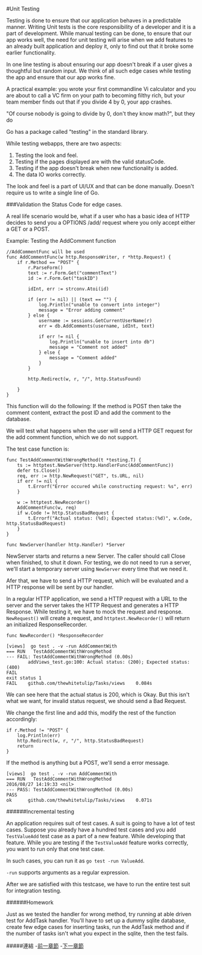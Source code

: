 #Unit Testing

Testing is done to ensure that our application behaves in a predictable manner. Writing Unit tests is the core responsibility of a developer and it is a part of development. While manual testing can be done, to ensure that our app works well, the need for unit testing will arise when we add features to an already built application and deploy it, only to find out that it broke some earlier functionality.

In one line testing is about ensuring our app doesn't break if a user gives a thoughtful but random input. We think of all such edge cases while testing the app and ensure that our app works fine.

A practical example: you wrote your first commandline Vi calculator and you are about to call a VC firm on your path to becoming filthy rich, but your team member finds out that if you divide 4 by 0, your app crashes. 

"Of course nobody is going to divide by 0, don't they know math?", but they do

Go has a package called "testing" in the standard library.

While testing webapps, there are two aspects:

1. Testing the look and feel.
1. Testing if the pages displayed are with the valid statusCode.
1. Testing if the app doesn't break when new functionality is added.
1. The data IO works correctly.

The look and feel is a part of UI/UX and that can be done manually.  Doesn't require us to write a single line of Go.

###Validation the Status Code for edge cases.

A real life scenario would be, what if a user who has a basic idea of HTTP decides to send you a OPTIONS /add/ request where you only accept either a GET or a POST.

Example: Testing the AddComment function 

```golang
//AddCommentFunc will be used
func AddCommentFunc(w http.ResponseWriter, r *http.Request) {
	if r.Method == "POST" {
		r.ParseForm()
		text := r.Form.Get("commentText")
		id := r.Form.Get("taskID")

		idInt, err := strconv.Atoi(id)

		if (err != nil) || (text == "") {
			log.Println("unable to convert into integer")
			message = "Error adding comment"
		} else {
			username := sessions.GetCurrentUserName(r)
			err = db.AddComments(username, idInt, text)

			if err != nil {
				log.Println("unable to insert into db")
				message = "Comment not added"
			} else {
				message = "Comment added"
			}
		}

		http.Redirect(w, r, "/", http.StatusFound)

	}
}
```

This function will do the following: If the method is POST then take the comment content, extract the post ID and add the comment to the database.

We will test what happens when the user will send a HTTP GET request for the add comment function, which we do not support.

The test case function is:

```golang
func TestAddCommentWithWrongMethod(t *testing.T) {
	ts := httptest.NewServer(http.HandlerFunc(AddCommentFunc))
	defer ts.Close()
	req, err := http.NewRequest("GET", ts.URL, nil)
	if err != nil {
		t.Errorf("Error occured while constructing request: %s", err)
	}

	w := httptest.NewRecorder()
	AddCommentFunc(w, req)
	if w.Code != http.StatusBadRequest {
		t.Errorf("Actual status: (%d); Expected status:(%d)", w.Code, http.StatusBadRequest)
	}
}
```
`func NewServer(handler http.Handler) *Server`

NewServer starts and returns a new Server. The caller should call Close when finished, to shut it down. For testing, we do not need to run a server, we'll start a temporary server using `NewServer` every time that we need it.

Afer that, we have to send a HTTP request, which will be evaluated and a HTTP response will be sent by our handler.

In a regular HTTP application, we send a HTTP request with a URL to the server and the server takes the HTTP Request and generates a HTTP Response. While testing it, we have to mock the request and response. `NewRequest()` will create a request, and `httptest.NewRecorder()` will return an initialized ResponseRecorder.

`func NewRecorder() *ResponseRecorder` 

	[views]  go test . -v -run AddCommentWith
	=== RUN   TestAddCommentWithWrongMethod
	--- FAIL: TestAddCommentWithWrongMethod (0.00s)
	       	addViews_test.go:100: Actual status: (200); Expected status:(400)
	FAIL
	exit status 1
	FAIL   	github.com/thewhitetulip/Tasks/views   	0.084s

We can see here that the actual status is 200, which is Okay. But this isn't what we want, for invalid status request, we should send a Bad Request.

We change the first line and add this, modify the rest of the function accordingly:

	if r.Method != "POST" {
		log.Println(err)
		http.Redirect(w, r, "/", http.StatusBadRequest)
		return
	}

If the method is anything but a POST, we'll send a error message.

	[views]  go test . -v -run AddCommentWith
	=== RUN   TestAddCommentWithWrongMethod
	2016/08/27 14:19:33 <nil>
	--- PASS: TestAddCommentWithWrongMethod (0.00s)
	PASS
	ok     	github.com/thewhitetulip/Tasks/views   	0.071s

######Incremental testing

An application requires suit of test cases. A suit is going to have a lot of test cases. Suppose you already have a hundred test cases and you add `TestValueAdd` test case as a part of a new feature. While developing that feature. While you are testing if the `TestValueAdd` feature works correctly, you want to run only that one test case.

In such cases, you can run it as `go test -run ValueAdd`. 

`-run` supports arguments as a regular expression.

After we are satisfied with this testcase, we have to run the entire test suit for integration testing.

######Homework

Just as we tested the handler for wrong method, try running at able driven test for AddTask handler. You'll have to set up a dummy sqlite database, create few edge cases for inserting tasks, run the AddTask method and if the number of tasks isn't what you expect in the sqlite, then the test fails. 

#####連結
-[前一章節](8.0buildingAPI.md)
-[下一章節](9.1versionControl.md)
